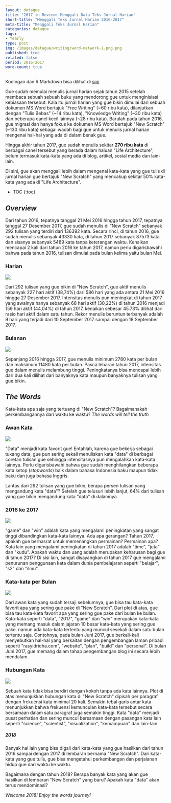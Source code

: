 ```yaml
---
layout: datague
title: "2017 in Review: Menggali Data Teks Jurnal Harian"
short-title: "Menggali Teks Jurnal Harian 2016-2017"
meta-title: "Menggali Teks Jurnal Harian"
categories: datague
tags:
- Yearly
type: post
img: /images/datague/writing/word-network-1.png.png
published: true
related: false
period: 2016-2017
word-count: true
---
```


<style>
#post .new {
	font-style: italic;
	color: #aaa; 
	text-align: right;
	font-size: 85%;
	margin-top: -14px;
}
#post .new a {
	color: #aaa; 
	text-decoration: underline;
}
</style>

<p class="new">Kodingan dan R Markdown bisa dilihat di <a href="http://rasyidridha.com/datague-rmd/writing/writing.html">sini</a></p>

Gue sudah memulai menulis jurnal harian sejak tahun 2015 setelah membaca sebuah sebuah buku yang mendorong gue untuk menginisiasi kebiasaan tersebut. Kala itu jurnal harian yang gue bikin dimulai dari sebuah dokumen MS Word bertajuk "Free Writing" (~60 ribu kata), dilanjutkan dengan "Tulis Bebas" (~14 ribu kata), "Knowledge Writing" (~30 ribu kata) dan beberapa canel kecil lainnya (~28 ribu kata). Barulah pada tahun 2016, gue migrasi dan hanya fokus ke dokumen MS Word bertajuk "New Scratch" (~130 ribu kata) sebagai wadah bagi gue untuk menulis jurnal harian mengenai hal-hal yang ada di dalam benak gue. 

Hingga akhir tahun 2017, gue sudah menulis sekitar **270 ribu kata** di berbagai canel tersebut yang berada dalam haluan "Life Architecture", belum termasuk kata-kata yang ada di blog, artikel, sosial media dan lain-lain.

Di sini, gue akan menggali lebih dalam mengenai kata-kata yang gue tulis di jurnal harian gue bertajuk "New Scratch" yang mencakup sekitar 50% kata-kata yang ada di "Life Architecture".

* TOC
{:toc}

## *Overview*

Dari tahun 2016, tepatnya tanggal 21 Mei 2016 hingga tahun 2017, tepatnya tanggal 27 Desember 2017, gue sudah menulis di “New Scratch” sebanyak 292 tulisan yang terdiri dari 136392 kata. Secara rinci, di tahun 2016, gue sudah menulis sebanyak 43330 kata, di tahun 2017 sebanyak 87573 kata dan sisanya sebanyak 5489 kata tanpa keterangan waktu. Kenaikan mencapai 2 kali dari tahun 2016 ke tahun 2017, namun perlu digarisbawahi bahwa pada tahun 2016, tulisan dimulai pada bulan kelima yaitu bulan Mei.

### Harian

<img src="/images/datague/writing/daily-1.png">

Dari 292 tulisan yang gue bikin di "New Scratch", gue aktif menulis sebanyak 227 hari aktif (38,74%) dari 586 hari yang ada antara 21 Mei 2016 hingga 27 Desember 2017. Intensitas menulis pun meningkat di tahun 2017 yang awalnya hanya sebanyak 68 hari aktif (30,22%) di tahun 2016 menjadi 159 hari aktif (44,04%) di tahun 2017, kenaikan sebesar 45.73% dilihat dari rasio hari aktif dalam satu tahun. Rekor menulis beruntun terbanyak adalah 9 hari yang terjadi dari 10 September 2017 sampai dengan 18 September 2017. 

### Bulanan

<img src="/images/datague/writing/monthly-1.png">

Sepanjang 2016 hingga 2017, gue menulis minimum 2780 kata per bulan dan maksimum 11480 kata per bulan. Pasca lebaran tahun 2017, intensitas gue dalam menulis melambung tinggi. Peningkatanya bisa mencapai lebih dari dua kali dilihat dari banyaknya kata maupun banyaknya tulisan yang gue bikin.  

## *The Words*

Kata-kata apa saja yang tertuang di "New Scratch"? Bagaimanakah perkembangannya dari waktu ke waktu? *The words will tell the truth*

### Awan Kata

<img src="/images/datague/writing/writing-wc-1.png">

"Data" menjadi kata favorit gue! Entahlah, karena gue bekerja sebagai tukang data, gue pun sering sekali menuliskan kata "data" di berbagai coretan tulisan gue sehingga intensitasnya pun mengalahkan kata-kata lainnya. Perlu digarisbawahi bahwa gue sudah menghilangkan beberapa kata setop (*stopwords*) baik dalam bahasa Indonesia baku maupun tidak baku dan juga bahasa Inggris. 

Lantas dari 292 tulisan yang gue bikin, berapa persen tulisan yang mengandung kata "data"? Setelah gue telusuri lebih lanjut, 64% dari tulisan yang gue bikin mengandung kata "data" di dalamnya.

### 2016 ke 2017

<img src="/images/datague/writing/2016-2017-change-1.png">

"game" dan "win" adalah kata yang mengalami peningkatan yang sangat tinggi dibandingkan kata-kata lainnya. Ada apa gerangan? Tahun 2017, apakah gue berhasrat untuk memenangkan permainan? Permainan apa? Kata lain yang mengalami peningkatan di tahun 2017 adalah "time", "juta" dan "kudu". Apakah waktu dan uang adalah merupakan keharusan bagi gue di tahun 2017? Di sisi lain, sangat disayangkan di tahun 2017 gue mengalami penurunan penggunaan kata dalam dunia pembelajaran seperti "belajar", "s2" dan "ilmu".

### Kata-kata per Bulan

<img src="/images/datague/writing/monthly-top-1.png">

Dari awan kata yang sudah tersaji sebelumnya, gue bisa tau kata-kata favorit apa yang sering gue pake di "New Scratch". Dari plot di atas, gue bisa tau kata-kata favorit apa yang sering gue pake dari bulan ke bulan. Kata-kata seperti "data", "2017", "game" dan "win" merupakan kata-kata yang memang masuk dalam jajaran 10 besar kata-kata yang sering gue pake. namun ada kata-kata tertentu yang muncul sesekali dalam satu bulan tertentu saja. Contohnya, pada bulan Juni 2017, gue berkali-kali menyebutkan hal-hal yang berkaitan dengan pengembangan laman pribadi seperti "rasyidridha.com", "website", "plan", "build" dan "personal". Di bulan Juni 2017, gue memang dalam tahap pengembangan blog ini secara lebih mendalam. 

### Hubungan Kata

<img src="/images/datague/writing/word-network-1.png">

Sebuah kata tidak bisa berdiri dengan kokoh tanpa ada kata lainnya. Plot di atas menunjukkan hubungan kata di "New Scratch" dipisah per paragraf dengan frekuensi kata minimal 20 kali. Semakin tebal garis antar kata menunjukkan bahwa frekuensi kemunculan kata-kata tersebut secara bersamaan dalam satu paragraf juga semakin tinggi. Kata "data" menjadi pusat perhatian dan sering muncul bersamaan dengan pasangan kata lain seperti "science", "scientist", "visualization", "kemampuan" dan lain-lain.

<h5>2018</h5>

Banyak hal lain yang bisa digali dari kata-kata yang gue hasilkan dari tahun 2016 sampai dengan 2017 di lembaran bernama "New Scratch". Dari kata-kata yang gue tulis, gue bisa mengetahui perkembangan dan perjalanan hidup gue dari waktu ke waktu.

Bagaimana dengan tahun 2018? Berapa banyak kata yang akan gue hasilkan di lembaran "New Scratch" yang baru? Apakah kata "data" akan terus mendominasi? 

*Welcome 2018! Enjoy the words journey!*








